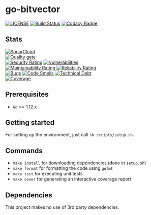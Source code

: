 # go-bitvector

[![LICENSE](https://img.shields.io/badge/license-MIT-orange.svg)](LICENSE)
[![Build Status](https://travis-ci.com/HeikoAlexanderWeber/go-bitvector.svg?token=jLWKSu6GaoZv38y9JzqL&branch=master)](https://travis-ci.com/HeikoAlexanderWeber/go-bitvector)
[![Codacy Badge](https://api.codacy.com/project/badge/Grade/c6a5c39e7bd042389370b22a3c98959f)](https://www.codacy.com/app/HeikoAlexanderWeber/go-bitvector?utm_source=github.com&amp;utm_medium=referral&amp;utm_content=HeikoAlexanderWeber/go-bitvector&amp;utm_campaign=Badge_Grade)

## Stats

[![SonarCloud](https://sonarcloud.io/images/project_badges/sonarcloud-black.svg)](https://sonarcloud.io/dashboard?id=HeikoAlexanderWeber.go-bitvector)\
[![Quality gate](https://sonarcloud.io/api/project_badges/quality_gate?project=HeikoAlexanderWeber.go-bitvector)](https://sonarcloud.io/dashboard?id=HeikoAlexanderWeber.go-bitvector)\
[![Security Rating](https://sonarcloud.io/api/project_badges/measure?project=HeikoAlexanderWeber.go-bitvector&metric=security_rating)](https://sonarcloud.io/dashboard?id=HeikoAlexanderWeber.go-bitvector)
[![Vulnerabilities](https://sonarcloud.io/api/project_badges/measure?project=HeikoAlexanderWeber.go-bitvector&metric=vulnerabilities)](https://sonarcloud.io/dashboard?id=HeikoAlexanderWeber.go-bitvector)\
[![Maintainability Rating](https://sonarcloud.io/api/project_badges/measure?project=HeikoAlexanderWeber.go-bitvector&metric=sqale_rating)](https://sonarcloud.io/dashboard?id=HeikoAlexanderWeber.go-bitvector)
[![Reliability Rating](https://sonarcloud.io/api/project_badges/measure?project=HeikoAlexanderWeber.go-bitvector&metric=reliability_rating)](https://sonarcloud.io/dashboard?id=HeikoAlexanderWeber.go-bitvector)\
[![Bugs](https://sonarcloud.io/api/project_badges/measure?project=HeikoAlexanderWeber.go-bitvector&metric=bugs)](https://sonarcloud.io/dashboard?id=HeikoAlexanderWeber.go-bitvector)
[![Code Smells](https://sonarcloud.io/api/project_badges/measure?project=HeikoAlexanderWeber.go-bitvector&metric=code_smells)](https://sonarcloud.io/dashboard?id=HeikoAlexanderWeber.go-bitvector)
[![Technical Debt](https://sonarcloud.io/api/project_badges/measure?project=HeikoAlexanderWeber.go-bitvector&metric=sqale_index)](https://sonarcloud.io/dashboard?id=HeikoAlexanderWeber.go-bitvector)\
[![Coverage](https://sonarcloud.io/api/project_badges/measure?project=HeikoAlexanderWeber.go-bitvector&metric=coverage)](https://sonarcloud.io/dashboard?id=HeikoAlexanderWeber.go-bitvector)

## Prerequisites

* `Go` >= 1.12.x

## Getting started

For setting up the environment, just call `sh scripts/setup.sh`.

## Commands

* `make install` for downloading dependencies (done in `setup.sh`)
* `make format` for formatting the code using `gofmt`
* `make test` for executing unit tests
* `make cover` for generating an interactive coverage report

## Dependencies

This project makes no use of 3rd party dependencies.
